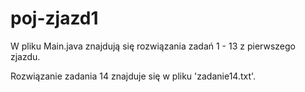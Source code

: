 # poj-zjazd1

W pliku Main.java znajdują się rozwiązania zadań 1 - 13 z pierwszego zjazdu.

Rozwiązanie zadania 14 znajduje się w pliku 'zadanie14.txt'.
